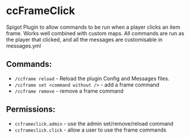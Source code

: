 # ccFrameClick
Spigot Plugin to allow commands to be run when a player clicks an item frame. Works well combined with custom maps.
All commands are run as the player that clicked, and all the messages are customisable in messages.yml

Commands:
---------

- `/ccframe reload` - Reload the plugin Config and Messages files.
- `/ccframe set <command without />` - add a frame command
- `/ccframe remove`  - remove a frame command

Permissions:
------------

- `ccframeclick.admin` - use the admin set/remove/reload command
- `ccframeclick.click` - allow a user to use the frame commands
